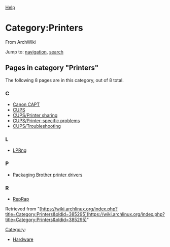 [Help](//www.mediawiki.org/wiki/Special:MyLanguage/Help:Categories)

# Category:Printers

From ArchWiki

Jump to: [navigation](#column-one), [search](#searchInput)

## Pages in category "Printers"

The following 8 pages are in this category, out of 8 total.

### C

*   [Canon CAPT](/index.php/Canon_CAPT "Canon CAPT")
*   [CUPS](/index.php/CUPS "CUPS")
*   [CUPS/Printer sharing](/index.php/CUPS/Printer_sharing "CUPS/Printer sharing")
*   [CUPS/Printer-specific problems](/index.php/CUPS/Printer-specific_problems "CUPS/Printer-specific problems")
*   [CUPS/Troubleshooting](/index.php/CUPS/Troubleshooting "CUPS/Troubleshooting")

### L

*   [LPRng](/index.php/LPRng "LPRng")

### P

*   [Packaging Brother printer drivers](/index.php/Packaging_Brother_printer_drivers "Packaging Brother printer drivers")

### R

*   [RepRap](/index.php/RepRap "RepRap")

Retrieved from "[https://wiki.archlinux.org/index.php?title=Category:Printers&oldid=385295](https://wiki.archlinux.org/index.php?title=Category:Printers&oldid=385295)"

[Category](/index.php/Special:Categories "Special:Categories"):

*   [Hardware](/index.php/Category:Hardware "Category:Hardware")